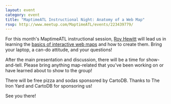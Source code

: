 ```yaml
---
layout: event
category: event
title: "MaptimeATL Instructional Night: Anatomy of a Web Map"
rsvp: http://www.meetup.com/MaptimeATL/events/223439779/
---
```


For this month's MaptimeATL instructional session, [Roy Hewitt](https://twitter.com/R0Yhewitt) will lead us in learning the [basics of interactive web maps](http://slides.royhewitt.com/web-maps) and how to create them. Bring your laptop, a can-do attitude, and your questions!

After the main presentation and discussion, there will be a time for show-and-tell. Please bring anything map-related that you've been working on or have learned about to show to the group!

There will be free pizza and sodas sponsored by CartoDB. Thanks to The Iron Yard and CartoDB for sponsoring us!

See you there!

